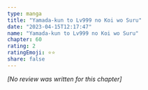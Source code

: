 ```yaml
---
type: manga
title: "Yamada-kun to Lv999 no Koi wo Suru"
date: "2023-04-15T12:17:47"
name: "Yamada-kun to Lv999 no Koi wo Suru"
chapter: 60
rating: 2
ratingEmoji: ⭐️⭐️
share: false
---
```


*[No review was written for this chapter]*
